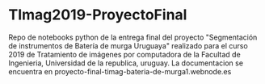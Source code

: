# TImag2019-ProyectoFinal
Repo de notebooks python de la entrega final del proyecto "Segmentación de instrumentos de Batería de murga Uruguaya" realizado para el curso 2019 de Tratamiento de imágenes por computadora de la Facultad de Ingenieria, Universidad de la republica, uruguay. La documentacion se encuentra en proyecto-final-timag-bateria-de-murga1.webnode.es

